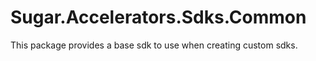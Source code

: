 # Sugar.Accelerators.Sdks.Common

This package provides a base sdk to use when creating custom sdks. 
